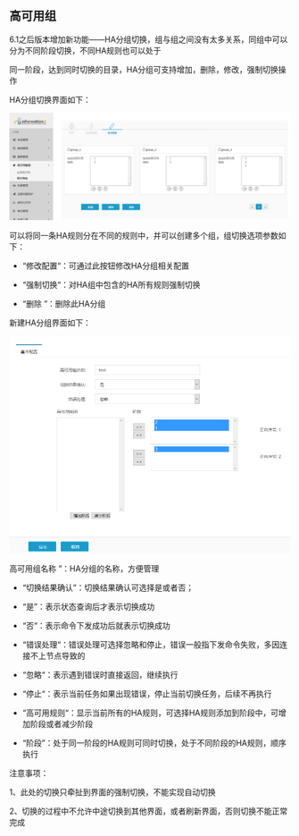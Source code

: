 ## 高可用组

6.1之后版本增加新功能——HA分组切换，组与组之间没有太多关系，同组中可以分为不同阶段切换，不同HA规则也可以处于

同一阶段，达到同时切换的目录，HA分组可支持增加，删除，修改，强制切换操作

HA分组切换界面如下：

![](/assets/V6.118042621.png)

可以将同一条HA规则分在不同的规则中，并可以创建多个组，组切换选项参数如下：

* “修改配置“：可通过此按钮修改HA分组相关配置

* “强制切换“：对HA组中包含的HA所有规则强制切换

* “删除 ”：删除此HA分组

新建HA分组界面如下：

![](/assets/V6.118042622.png)

高可用组名称 ”：HA分组的名称，方便管理

* “切换结果确认”：切换结果确认可选择是或者否；

* “是”：表示状态查询后才表示切换成功

* “否“：表示命令下发成功后就表示切换成功

* “错误处理“：错误处理可选择忽略和停止，错误一般指下发命令失败，多因连接不上节点导致的

* “忽略“：表示遇到错误时直接返回，继续执行

* “停止“：表示当前任务如果出现错误，停止当前切换任务，后续不再执行

* “高可用规则“：显示当前所有的HA规则，可选择HA规则添加到阶段中，可增加阶段或者减少阶段

* “阶段”：处于同一阶段的HA规则可同时切换，处于不同阶段的HA规则，顺序执行

注意事项：

1、此处的切换只牵扯到界面的强制切换，不能实现自动切换

2、切换的过程中不允许中途切换到其他界面，或者刷新界面，否则切换不能正常完成
